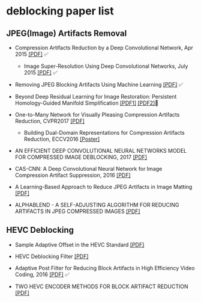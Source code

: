 # deblocking paper list


## JPEG(Image) Artifacts Removal

- Compression Artifacts Reduction by a Deep Convolutional Network, Apr 2015 [[PDF]](https://arxiv.org/pdf/1504.06993v1.pdf) ✅
    - Image Super-Resolution Using Deep Convolutional Networks, July 2015 [[PDF]](https://arxiv.org/pdf/1501.00092.pdf) ✅
  
- Removing JPEG Blocking Artifacts Using Machine Learning [[PDF]](http://ieeexplore.ieee.org/stamp/stamp.jsp?arnumber=6806033) ✅

- Beyond Deep Residual Learning for Image Restoration: Persistent Homology-Guided Manifold Simplification [[PDF1]](https://arxiv.org/pdf/1611.06345.pdf) [[PDF2]](http://openaccess.thecvf.com/content_cvpr_2017_workshops/w12/papers/Bae_Beyond_Deep_Residual_CVPR_2017_paper.pdf)📖

- One-to-Many Network for Visually Pleasing Compression Artifacts Reduction, CVPR2017 [[PDF]](http://openaccess.thecvf.com/content_cvpr_2017/papers/Guo_One-To-Many_Network_for_CVPR_2017_paper.pdf)
    - Building Dual-Domain Representations for Compression Artifacts Reduction, ECCV2016 [[Poster]](http://www.eccv2016.org/files/posters/P-1A-38.pdf)

- AN EFFICIENT DEEP CONVOLUTIONAL NEURAL NETWORKS MODEL FOR COMPRESSED IMAGE DEBLOCKING, 2017 [[PDF]](http://ieeexplore.ieee.org/stamp/stamp.jsp?arnumber=8019416)

- CAS-CNN: A Deep Convolutional Neural Network for Image Compression Artifact Suppression, 2016 [[PDF]](https://arxiv.org/pdf/1611.07233.pdf)

- A Learning-Based Approach to Reduce JPEG Artifacts in Image Matting [[PDF]](http://ieeexplore.ieee.org/stamp/stamp.jsp?arnumber=6751469)

- ALPHABLEND - A SELF-ADJUSTING ALGORITHM FOR REDUCING ARTIFACTS IN JPEG COMPRESSED IMAGES [[PDF]](http://ieeexplore.ieee.org/stamp/stamp.jsp?arnumber=7535259)


## HEVC Deblocking

- Sample Adaptive Offset in the HEVC Standard [[PDF]](http://ieeexplore.ieee.org/stamp/stamp.jsp?arnumber=6324411)

- HEVC Deblocking Filter [[PDF]](http://ieeexplore.ieee.org/stamp/stamp.jsp?arnumber=6324414)

- Adaptive Post Filter for Reducing Block Artifacts in High Efficiency Video Coding, 2016 [[PDF]](http://ieeexplore.ieee.org/stamp/stamp.jsp?arnumber=7946029) ✅

- TWO HEVC ENCODER METHODS FOR BLOCK ARTIFACT REDUCTION [[PDF]](http://ieeexplore.ieee.org/stamp/stamp.jsp?arnumber=6706452)



